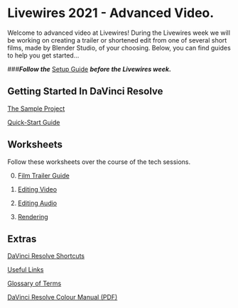 # Livewires 2021 - Advanced Video.

Welcome to advanced video at Livewires!
During the Livewires week we will be working on creating a trailer or shortened edit from one of several short films, made by Blender Studio, of your choosing. Below, you can find guides to help you get started...

###***Follow the*** [Setup Guide](SetupGuide.md) ***before the Livewires week.***

## Getting Started In DaVinci Resolve

[The Sample Project](SampleProjectGuide.md)

[Quick-Start Guide](SampleProjectGuide.md#davinci-resolve-quick-start-guide)


## Worksheets

Follow these worksheets over the course of the tech sessions.

0. [Film Trailer Guide](worksheets/00-FilmTrailerGuide.md)

1. [Editing Video](worksheets/01-EditingVideo.md)

2. [Editing Audio](worksheets/02-EditingAudio.md)

3. [Rendering](worksheets/03-Rendering.md)


## Extras

[DaVinci Resolve Shortcuts](extras/KeyboardShortcuts.md)

[Useful Links](extras/UsefulLinks.md)

[Glossary of Terms](extras/glossary.md)

[DaVinci Resolve Colour Manual (PDF)](extras/DaVinciResolve-ColourManual.pdf)
